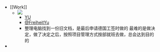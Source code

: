 - [[Work]]
    - ![](https://firebasestorage.googleapis.com/v0/b/firescript-577a2.appspot.com/o/imgs%2Fapp%2Fhaozhongwen%2FMwQQf5EMS1.png?alt=media&token=9125974f-7d7c-436f-998a-f388d6465f53)
        - [YU](https://twitter.com/FreiheitYu)
        - [@FreiheitYu](https://twitter.com/FreiheitYu)
        - 整理电脑找到一份旧文档，是最后申请德国工签时做的
最难的是做决定，做了决定之后，按照项目管理方式按部就班去做，总会达到目的的
- 
